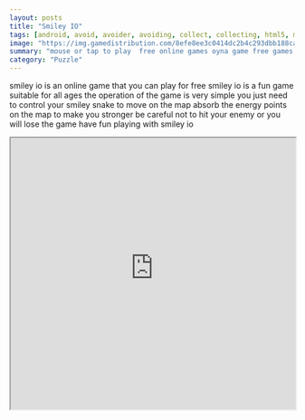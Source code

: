```yaml
---
layout: posts
title: "Smiley IO"
tags: [android, avoid, avoider, avoiding, collect, collecting, html5, mobile, skill, snake, snakes, free, io, free, online, games, oyna, game, free, games, play, play, games]
image: "https://img.gamedistribution.com/8efe8ee3c0414dc2b4c293dbb188cacd-512x384.jpeg"
summary: "mouse or tap to play  free online games oyna game free games play play games"
category: "Puzzle"
---
```


smiley io is an online game that you can play for free smiley io is a fun game suitable for all ages the operation of the game is very simple you just need to control your smiley snake to move on the map absorb the energy points on the map to make you stronger be careful not to hit your enemy or you will lose the game have fun playing with smiley io

<iframe width="100%" height="480px;" src="https://html5.gamedistribution.com/8efe8ee3c0414dc2b4c293dbb188cacd/"></iframe>